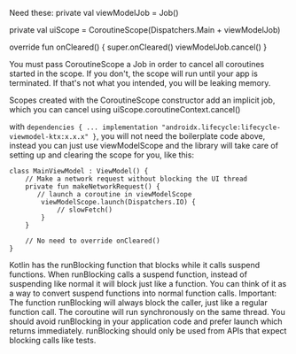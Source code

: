 Need these:
private val viewModelJob = Job()

private val uiScope = CoroutineScope(Dispatchers.Main + viewModelJob)

override fun onCleared() {
    super.onCleared()
    viewModelJob.cancel()
}

You must pass CoroutineScope a Job in order to cancel all coroutines started in the scope. If you don't, the scope will run until your app is terminated. If that's not what you intended, you will be leaking memory.

Scopes created with the CoroutineScope constructor add an implicit job, which you can cancel using uiScope.coroutineContext.cancel()


with `dependencies {
  ...
  implementation "androidx.lifecycle:lifecycle-viewmodel-ktx:x.x.x"
}`, you will not need the boilerplate code above, instead you can just use viewModelScope and the library will take care of setting up and clearing the scope for you, like this:

```
class MainViewModel : ViewModel() {
    // Make a network request without blocking the UI thread
    private fun makeNetworkRequest() {
       // launch a coroutine in viewModelScope 
        viewModelScope.launch(Dispatchers.IO) {
            // slowFetch()
        }
    }

    // No need to override onCleared()
}
```


Kotlin has the runBlocking function that blocks while it calls suspend functions. When runBlocking calls a suspend function, instead of suspending like normal it will block just like a function. You can think of it as a way to convert suspend functions into normal function calls.
Important: The function runBlocking will always block the caller, just like a regular function call. The coroutine will run synchronously on the same thread. You should avoid runBlocking in your application code and prefer launch which returns immediately.
runBlocking should only be used from APIs that expect blocking calls like tests.



